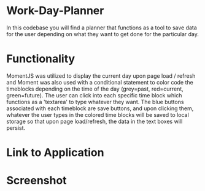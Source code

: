 # Work-Day-Planner

In this codebase you will find a planner that functions as a tool to save data for the user depending on what they want to get done for the particular day.

# Functionality

MomentJS was utilized to display the current day upon page load / refresh and Moment was also used with a conditional statement to color code the timeblocks depending on the time of the day (grey=past, red=current, green=future). The user can click into each specific time block which functions as a 'textarea' to type whatever they want. The blue buttons associated with each timeblock are save buttons, and upon clicking them, whatever the user types in the colored time blocks will be saved to local storage so that upon page load/refresh, the data in the text boxes will persist.

# Link to Application

# Screenshot
